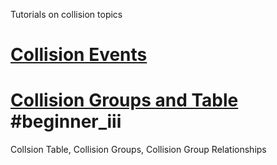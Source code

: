Tutorials on collision topics

 # [Collision Events](https://github.com/ZilchEngine/ZilchDocs/blob/master/zilch_editor_documentation/tutorials/scripting/events.md#collision-events)

 #  [Collision Groups and Table](https://github.com/ZilchEngine/ZilchDocs/blob/master/zilch_editor_documentation/tutorials/physics/collision/collisiongroups.md) #beginner_iii 
Collsion Table, Collision Groups, Collision Group Relationships 

 